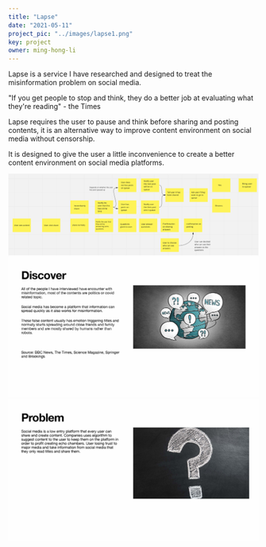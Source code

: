 ```yaml
---
title: "Lapse"
date: "2021-05-11"
project_pic: "../images/lapse1.png"
key: project
owner: ming-hong-li
---
```

Lapse is a service I have researched and designed to treat the misinformation problem on social media. 

"If you get people to stop and think, they do a better job at evaluating what they're reading" - the Times

Lapse requires the user to pause and think before sharing and posting contents, it is an alternative way to improve content environment on social media without censorship. 

It is designed to give the user a little inconvenience to create a better content environment on social media platforms. 

![Lapse](../images/lapse2.png)
![Lapse](../images/lapse3.jpg)
![Lapse](../images/lapse4.jpg)